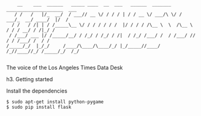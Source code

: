 <pre><code>    __    ___  ______   _____ ____  __  ___   ______  _______  _____________________  ___
   / /   /   |/_  __/  / ___// __ \/ / / / | / / __ \/ ___/\ \/ / ___/_  __/ ____/  |/  /
  / /   / /| | / /_____\__ \/ / / / / / /  |/ / / / /\__ \  \  /\__ \ / / / __/ / /|_/ / 
 / /___/ ___ |/ /_____/__/ / /_/ / /_/ / /|  / /_/ /___/ /  / /___/ // / / /___/ /  / /  
/_____/_/  |_/_/     /____/\____/\____/_/ |_/_____//____/  /_//____//_/ /_____/_/  /_/   
                                                                                         </code></pre>

The voice of the Los Angeles Times Data Desk 

h3. Getting started

Install the dependencies

<pre><code>$ sudo apt-get install python-pygame
$ sudo pip install flask</code></pre>
